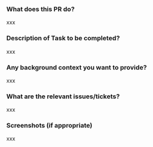 ### What does this PR do?

xxx

### Description of Task to be completed?

xxx

### Any background context you want to provide?

xxx

### What are the relevant issues/tickets?

xxx

### Screenshots (if appropriate)

xxx
